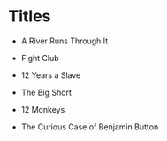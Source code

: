 # Titles



- A River Runs Through It

- Fight Club

- 12 Years a Slave

- The Big Short

- 12 Monkeys

- The Curious Case of Benjamin Button

